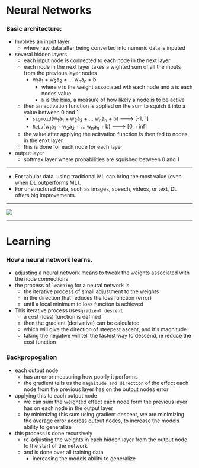 # Neural Networks

### Basic architecture:
- Involves an input layer
    - where raw data after being converted into numeric data is inputed
- several hidden layers
    - each input node is connected to each node in the next layer
    - each node in the next layer takes a wighted sum of all the inputs from the previous layer nodes
        - w<sub>1</sub>a<sub>1</sub> + w<sub>2</sub>a<sub>2</sub> + ... w<sub>n</sub>a<sub>n</sub> + b
            - where `w` is the weight associated wth each node and `a` is each nodes value
            - `b` is the bias, a measure of how likely a node is to be active
    - then an activation function is applied on the sum to squish it into a value between 0 and 1
        - `sigmoid`(w<sub>1</sub>a<sub>1</sub> + w<sub>2</sub>a<sub>2</sub> + ... w<sub>n</sub>a<sub>n</sub> + b)  ---> [-1, 1]
        - `ReLu`(w<sub>1</sub>a<sub>1</sub> + w<sub>2</sub>a<sub>2</sub> + ... w<sub>n</sub>a<sub>n</sub> + b) ---> [0, +inf]
    - the value after applying the acitvation function is then fed to nodes in the enxt layer
    - this is done for each node for each layer
- output layer
    - softmax layer where probabilities are squished between 0 and 1 
---
- For tabular data, using traditional ML can bring the most value (even when DL outperforms ML).
- For unstructured data, such as images, speech, videos, or text, DL offers big improvements.
---

<img src="https://miro.medium.com/max/1804/1*f9XlMlruW7TMF3EHbPDfYg.png">

---

# Learning
### How a neural network learns.
- adjusting a neural network means to tweak the weights associated with the node connections
- the process of `learning` for a neural network is 
    - the iterative process of small adjustment to the weights 
    - in the direction that reduces the loss function (error)
    - until a local minimum to loss funciton is achieved
- This iterative process uses`gradient descent`
    - a cost (loss) function is defined
    - then the gradient (derivative) can be calculated
    - which will give the direction of steepest ascent, and it's magnitude
    - taking the negative will tell the fastest way to descend, ie reduce the cost function
### Backpropogation
- each output node 
    - has an error measuring how poorly it performs
    - the gradient tells us the `magnitude and direction` of the effect each node from the previous layer has on the output nodes error
- applying this to each output node
    - we can sum the weighted effect each node form the previous layer has on each node in the output layer
    - by minimizing this sum using gradient descent, we are minimizing the average error accross output nodes, to increase the models ability to generalize
- this process is done recursively
    - re-adjusting the weights in each hidden layer from the output node to the start of the network
    - and is done over all training data
        - increasing the models ability to generalize
